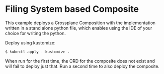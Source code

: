 # Filing System based Composite

This example deploys a Crossplane Composition with the implementation
written in a stand alone python file, which enables using the
IDE of your choice for writing the python.

Deploy using kustomize:
```
$ kubectl apply --kustomize .
```
When run for the first time, the CRD for the composite does not exist
and will fail to deploy just that. Run a second time to also deploy
the composite.